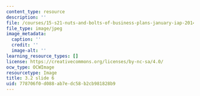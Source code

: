 ```yaml
---
content_type: resource
description: ''
file: /courses/15-s21-nuts-and-bolts-of-business-plans-january-iap-2014/778706f0d088ab7edc58b2cb981828b9_Slide6.JPG
file_type: image/jpeg
image_metadata:
  caption: ''
  credit: ''
  image-alt: ''
learning_resource_types: []
license: https://creativecommons.org/licenses/by-nc-sa/4.0/
ocw_type: OCWImage
resourcetype: Image
title: 3.2 slide 6
uid: 778706f0-d088-ab7e-dc58-b2cb981828b9
---
```

